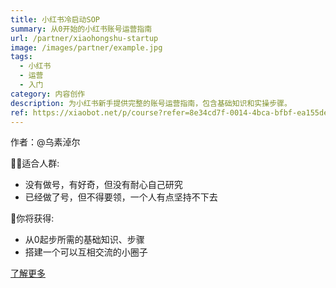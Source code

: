 ```yaml
---
title: 小红书冷启动SOP
summary: 从0开始的小红书账号运营指南
url: /partner/xiaohongshu-startup
image: /images/partner/example.jpg
tags:
  - 小红书
  - 运营
  - 入门
category: 内容创作
description: 为小红书新手提供完整的账号运营指南，包含基础知识和实操步骤。
ref: https://xiaobot.net/p/course?refer=8e34cd7f-0014-4bca-bfbf-ea155de7c005
---
```


作者：@乌素淖尔

🙋‍♀️适合人群:
- 没有做号，有好奇，但没有耐心自己研究
- 已经做了号，但不得要领，一个人有点坚持不下去

🎁你将获得:
- 从0起步所需的基础知识、步骤
- 搭建一个可以互相交流的小圈子

[了解更多](https://xiaobot.net/p/course?refer=8e34cd7f-0014-4bca-bfbf-ea155de7c005)
